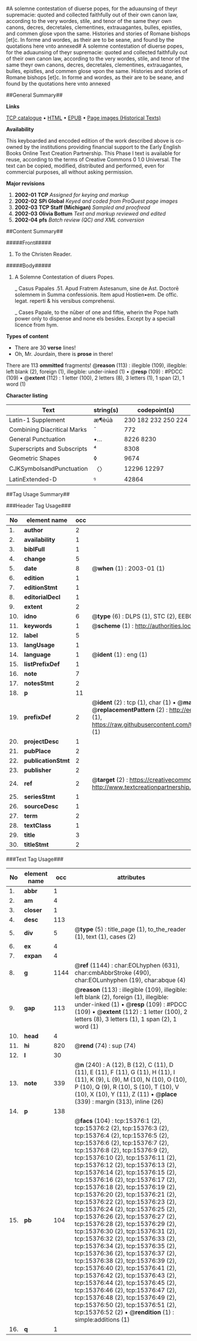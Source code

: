 #A solemne contestation of diuerse popes, for the aduaunsing of theyr supremacie: quoted and collected faithfully out of their own canon law, according to the very wordes, stile, and tenor of the same theyr own canons, decres, decretales, clementines, extrauagantes, bulles, epistles, and commen glose vpon the same. Histories and stories of Romane bishops [et]c. In forme and wordes, as their are to be seane, and found by the quotations here vnto annexed#
A solemne contestation of diuerse popes, for the aduaunsing of theyr supremacie: quoted and collected faithfully out of their own canon law, according to the very wordes, stile, and tenor of the same theyr own canons, decres, decretales, clementines, extrauagantes, bulles, epistles, and commen glose vpon the same. Histories and stories of Romane bishops [et]c. In forme and wordes, as their are to be seane, and found by the quotations here vnto annexed

##General Summary##

**Links**

[TCP catalogue](http://www.ota.ox.ac.uk/tcp/)  • 
[HTML](http://tei.it.ox.ac.uk/tcp/Texts-HTML/free/A09/A09849.html)  • 
[EPUB](http://tei.it.ox.ac.uk/tcp/Texts-EPUB/free/A09/A09849.epub) • 
[Page images (Historical Texts)](https://data.historicaltexts.jisc.ac.uk/view?pubId=eebo-99850189e&pageId=eebo-99850189e-15376-1)

**Availability**

This keyboarded and encoded edition of the
	       work described above is co-owned by the institutions
	       providing financial support to the Early English Books
	       Online Text Creation Partnership. This Phase I text is
	       available for reuse, according to the terms of Creative
	       Commons 0 1.0 Universal. The text can be copied,
	       modified, distributed and performed, even for
	       commercial purposes, all without asking permission.

**Major revisions**

1. __2002-01__ __TCP__ *Assigned for keying and markup*
1. __2002-02__ __SPi Global__ *Keyed and coded from ProQuest page images*
1. __2002-03__ __TCP Staff (Michigan)__ *Sampled and proofread*
1. __2002-03__ __Olivia Bottum__ *Text and markup reviewed and edited*
1. __2002-04__ __pfs__ *Batch review (QC) and XML conversion*

##Content Summary##

#####Front#####

1. To the Christen Reader.

#####Body#####

1. A Solemne Contestation of diuers Popes.

    _ Casus Papales .51. Apud Fratrem Astesanum, sine de Ast. Doctorē solemnem in Summa confessionis. Item apud Hostien•em. De offic. legat. reperti & his versibus comprehensi.

    _ Cases Papale, to the nūber of one and fiftie, wherin the Pope hath power only to dispense and none els besides. Except by a speciall licence from hym.

**Types of content**

  * There are 30 **verse** lines!
  * Oh, Mr. Jourdain, there is **prose** in there!

There are 113 **ommitted** fragments! 
 @__reason__ (113) : illegible (109), illegible: left blank (2), foreign (1), illegible: under-inked (1)  •  @__resp__ (109) : #PDCC (109)  •  @__extent__ (112) : 1 letter (100), 2 letters (8), 3 letters (1), 1 span (2), 1 word (1)

**Character listing**


|Text|string(s)|codepoint(s)|
|---|---|---|
|Latin-1 Supplement|æ¶èúà|230 182 232 250 224|
|Combining             Diacritical Marks|̄|772|
|General Punctuation|•…|8226 8230|
|Superscripts             and Subscripts|⁴|8308|
|Geometric Shapes|◊|9674|
|CJKSymbolsandPunctuation|〈〉|12296 12297|
|LatinExtended-D|ꝰ|42864|

##Tag Usage Summary##

###Header Tag Usage###

|No|element name|occ|attributes|
|---|---|---|---|
|1.|__author__|2||
|2.|__availability__|1||
|3.|__biblFull__|1||
|4.|__change__|5||
|5.|__date__|8| @__when__ (1) : 2003-01 (1)|
|6.|__edition__|1||
|7.|__editionStmt__|1||
|8.|__editorialDecl__|1||
|9.|__extent__|2||
|10.|__idno__|6| @__type__ (6) : DLPS (1), STC (2), EEBO-CITATION (1), PROQUEST (1), VID (1)|
|11.|__keywords__|1| @__scheme__ (1) : http://authorities.loc.gov/ (1)|
|12.|__label__|5||
|13.|__langUsage__|1||
|14.|__language__|1| @__ident__ (1) : eng (1)|
|15.|__listPrefixDef__|1||
|16.|__note__|7||
|17.|__notesStmt__|2||
|18.|__p__|11||
|19.|__prefixDef__|2| @__ident__ (2) : tcp (1), char (1)  •  @__matchPattern__ (2) : ([0-9\-]+):([0-9IVX]+) (1), (.+) (1)  •  @__replacementPattern__ (2) : http://eebo.chadwyck.com/downloadtiff?vid=$1&page=$2 (1), https://raw.githubusercontent.com/textcreationpartnership/Texts/master/tcpchars.xml#$1 (1)|
|20.|__projectDesc__|1||
|21.|__pubPlace__|2||
|22.|__publicationStmt__|2||
|23.|__publisher__|2||
|24.|__ref__|2| @__target__ (2) : https://creativecommons.org/publicdomain/zero/1.0/ (1), http://www.textcreationpartnership.org/docs/. (1)|
|25.|__seriesStmt__|1||
|26.|__sourceDesc__|1||
|27.|__term__|2||
|28.|__textClass__|1||
|29.|__title__|3||
|30.|__titleStmt__|2||


###Text Tag Usage###

|No|element name|occ|attributes|
|---|---|---|---|
|1.|__abbr__|1||
|2.|__am__|4||
|3.|__closer__|1||
|4.|__desc__|113||
|5.|__div__|5| @__type__ (5) : title_page (1), to_the_reader (1), text (1), cases (2)|
|6.|__ex__|4||
|7.|__expan__|4||
|8.|__g__|1144| @__ref__ (1144) : char:EOLhyphen (631), char:cmbAbbrStroke (490), char:EOLunhyphen (19), char:abque (4)|
|9.|__gap__|113| @__reason__ (113) : illegible (109), illegible: left blank (2), foreign (1), illegible: under-inked (1)  •  @__resp__ (109) : #PDCC (109)  •  @__extent__ (112) : 1 letter (100), 2 letters (8), 3 letters (1), 1 span (2), 1 word (1)|
|10.|__head__|4||
|11.|__hi__|820| @__rend__ (74) : sup (74)|
|12.|__l__|30||
|13.|__note__|339| @__n__ (240) : A (12), B (12), C (11), D (11), E (11), F (11), G (11), H (11), I (11), K (9), L (9), M (10), N (10), O (10), P (10), Q (9), R (10), S (10), T (10), V (10), X (10), Y (11), Z (11)  •  @__place__ (339) : margin (313), inline (26)|
|14.|__p__|138||
|15.|__pb__|104| @__facs__ (104) : tcp:15376:1 (2), tcp:15376:2 (2), tcp:15376:3 (2), tcp:15376:4 (2), tcp:15376:5 (2), tcp:15376:6 (2), tcp:15376:7 (2), tcp:15376:8 (2), tcp:15376:9 (2), tcp:15376:10 (2), tcp:15376:11 (2), tcp:15376:12 (2), tcp:15376:13 (2), tcp:15376:14 (2), tcp:15376:15 (2), tcp:15376:16 (2), tcp:15376:17 (2), tcp:15376:18 (2), tcp:15376:19 (2), tcp:15376:20 (2), tcp:15376:21 (2), tcp:15376:22 (2), tcp:15376:23 (2), tcp:15376:24 (2), tcp:15376:25 (2), tcp:15376:26 (2), tcp:15376:27 (2), tcp:15376:28 (2), tcp:15376:29 (2), tcp:15376:30 (2), tcp:15376:31 (2), tcp:15376:32 (2), tcp:15376:33 (2), tcp:15376:34 (2), tcp:15376:35 (2), tcp:15376:36 (2), tcp:15376:37 (2), tcp:15376:38 (2), tcp:15376:39 (2), tcp:15376:40 (2), tcp:15376:41 (2), tcp:15376:42 (2), tcp:15376:43 (2), tcp:15376:44 (2), tcp:15376:45 (2), tcp:15376:46 (2), tcp:15376:47 (2), tcp:15376:48 (2), tcp:15376:49 (2), tcp:15376:50 (2), tcp:15376:51 (2), tcp:15376:52 (2)  •  @__rendition__ (1) : simple:additions (1)|
|16.|__q__|1||
